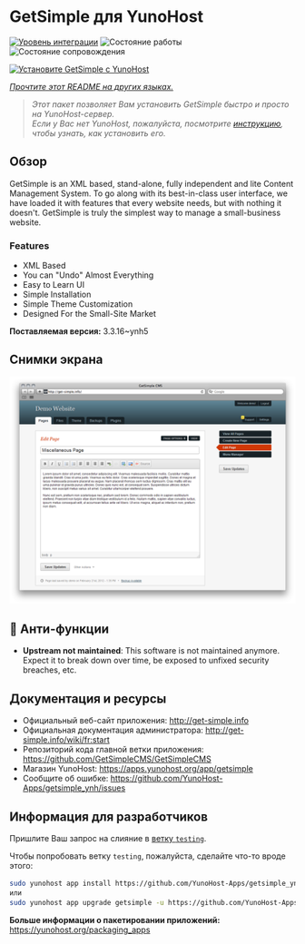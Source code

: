 <!--
Важно: этот README был автоматически сгенерирован <https://github.com/YunoHost/apps/tree/master/tools/readme_generator>
Он НЕ ДОЛЖЕН редактироваться вручную.
-->

# GetSimple для YunoHost

[![Уровень интеграции](https://dash.yunohost.org/integration/getsimple.svg)](https://ci-apps.yunohost.org/ci/apps/getsimple/) ![Состояние работы](https://ci-apps.yunohost.org/ci/badges/getsimple.status.svg) ![Состояние сопровождения](https://ci-apps.yunohost.org/ci/badges/getsimple.maintain.svg)

[![Установите GetSimple с YunoHost](https://install-app.yunohost.org/install-with-yunohost.svg)](https://install-app.yunohost.org/?app=getsimple)

*[Прочтите этот README на других языках.](./ALL_README.md)*

> *Этот пакет позволяет Вам установить GetSimple быстро и просто на YunoHost-сервер.*  
> *Если у Вас нет YunoHost, пожалуйста, посмотрите [инструкцию](https://yunohost.org/install), чтобы узнать, как установить его.*

## Обзор

GetSimple is an XML based, stand-alone, fully independent and lite Content Management System. To go along with its best-in-class user interface, we have loaded it with features that every website needs, but with nothing it doesn't. GetSimple is truly the simplest way to manage a small-business website.

### Features

- XML Based
- You can "Undo" Almost Everything
- Easy to Learn UI
- Simple Installation
- Simple Theme Customization
- Designed For the Small-Site Market

**Поставляемая версия:** 3.3.16~ynh5

## Снимки экрана

![Снимок экрана GetSimple](./doc/screenshots/screenshot_editpage.png)

## :red_circle: Анти-функции

- **Upstream not maintained**: This software is not maintained anymore. Expect it to break down over time, be exposed to unfixed security breaches, etc.

## Документация и ресурсы

- Официальный веб-сайт приложения: <http://get-simple.info>
- Официальная документация администратора: <http://get-simple.info/wiki/fr:start>
- Репозиторий кода главной ветки приложения: <https://github.com/GetSimpleCMS/GetSimpleCMS>
- Магазин YunoHost: <https://apps.yunohost.org/app/getsimple>
- Сообщите об ошибке: <https://github.com/YunoHost-Apps/getsimple_ynh/issues>

## Информация для разработчиков

Пришлите Ваш запрос на слияние в [ветку `testing`](https://github.com/YunoHost-Apps/getsimple_ynh/tree/testing).

Чтобы попробовать ветку `testing`, пожалуйста, сделайте что-то вроде этого:

```bash
sudo yunohost app install https://github.com/YunoHost-Apps/getsimple_ynh/tree/testing --debug
или
sudo yunohost app upgrade getsimple -u https://github.com/YunoHost-Apps/getsimple_ynh/tree/testing --debug
```

**Больше информации о пакетировании приложений:** <https://yunohost.org/packaging_apps>
